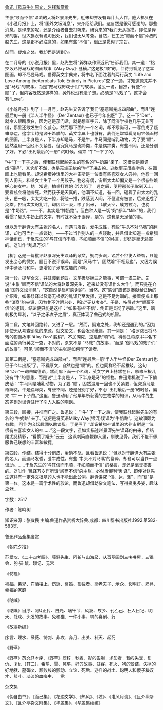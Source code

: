 [鲁迅《风马牛》原文、注释和赏析](https://www.vrrw.net/wx/9637.html)

主张“顺而不信”译法的大将赵景深先生，近来却并没有译什么大作，他大抵只在《小说月报》上，将“国外文坛消息”，来介绍给我们。这自然是很可感谢的。那些消息，是译来的呢，还是介绍者自去打听来，研究来的?我们无从捉摸。即使是译来的罢，但大抵没有说明出处，我们也无从考查。自然，在主张“顺而不信”译法的赵先生，这是都不必注意的，如果有些“不信”，倒正是贯彻了宗旨。

然而，疑难之处，我却还是遇到的。

在二月号的《小说月报》里，赵先生将“新群众作家近讯”告诉我们，其一道：“格罗泼已将马戏的图画故事《Alay Oop》脱稿。”这是极“顺”的，但待到看见了这本图画，却不尽是马戏。借得英文字典来，将书名下面注着的两行英文 “Life and Love Among theAcrobats Told Entirely in Pictures”查了一通，才知道原来并不是“马戏”的故事，而是“做马戏的戏子们”的故事。这么一说，自然，有些“不顺”了。但内容既然是这样的，另外也没有法子想。必须是“马戏子”，这才会有“Love”。

《小说月报》到了十一月号，赵先生又告诉了我们“塞意斯完成四部曲”，而且“连最后的一册《半人半牛怪》 (Der Zentaur) 也已于今年出版” 了。这一下“Der”，就令人眼睛发白，因为这是茄门话，就是想查字典，除了同济学校也几乎无处可借，那里还敢发生什么贰心。然而那下面的一个名词，却不写尚可，一写倒成了疑难杂症。这字大约是源于希腊的，英文字典上也就有，我们还常常看见用它做画材的图画，上半身是人，下半身却是马，不是牛。牛马同是哺乳动物，为了要“顺”，固然混用一回也不关紧要，但究竟马是奇蹄类，牛是偶蹄类，有些不同，还是分别了好，不必“出到最后的一册” 的时候，偏来 “牛”一下子的。

“牛”了一下子之后，使我联想起赵先生的有名的“牛奶路”来了。这很像是直译或“硬译”，其实却不然，也是无缘无故的“牛”了进去的。这故事无须查字典，在图画上也能看见。却说希腊神话里的大神宙斯是一位很有些喜欢女人的神，他有一回到人间去，和某女士生了一个男孩子。物必有偶，宙斯太太却偏又是一个很有些嫉妒心的女神。她一知道，拍桌打凳的 (?)大怒了一通之后，便将那孩子取到天上，要看机会将他害死。然而孩子是天真的，他满不知道，有一回，碰着了宙太太的乳头，便一吸，太太大吃一惊，将他一推，跌落到人间，不但没有被害，后来还成了英雄。但宙太太的乳汁，却因此一吸，喷了出来，飞散天空，成为银河，也就是“牛奶路”，——不，其实是“神奶路”。但白种人是一切“奶”都叫“Milk”的，我们看惯了罐头牛奶上的文字，有时就不免于误译，是的，这也是无足怪的事。

但以对于翻译大有主张的名人，而遇马发昏，爱牛成性，有些“牛头不对马嘴”的翻译，却也可当作一点谈助。——不过当作别人的一点谈助，并且借此知道一点希腊神话而已，于赵先生的“与其信而不顺，不如顺而不信”的格言，却还是毫无损害的。这叫作“乱译万岁!”



【析】这是一篇批评赵景深先生误译的杂文，婉而多讽，读后不但使人益智，且能发出会心的微笑。题目不说评误译，而是“风马牛”，固然喻“不相及也”，又因为误译中涉及马和牛，更增加了涉笔成趣的兴味。

第一段，提挈全文，并过渡到题旨。文笔极尽婉曲之能事，可谓一波三折。先说“主张 ‘顺而不信’译法的大将赵景深先生，近来却没有译什么大作”，而只是在介绍“国外文坛消息”，“这自然是很可感谢的”。当然，这“感谢”应该是奉献给正确的介绍者，如果误译以及毫无根据的乱译乃至发挥，这是不足为训的。接着便点出那些“消息”的来源，因为并不注明出处，所以“无从考查”。于是，按照对方“顺而不信”的逻辑，结论便只能是这样：“如果有些‘不信’，倒正是贯彻了宗旨。”这里，讽刺极为犀利，“以子之矛攻子之盾”，真正体现了鲁迅式的机智。

第二段，文笔峰回路转，又进了一层。“然而，疑难之处，我却还是遇到的。”因为即使无从考查消息的来源，就文论文，也会发现纰漏。其一例是： “格罗泼已将马戏的图画故事 ‘Alay Oop’ 脱稿”。不加深究，这是极“顺”的。待鲁迅将原书书名下面注的两行英文一查，不对的，原来不是 “马戏” 的故事，“而是 ‘做马戏的戏子们’ 的故事”。可见 “顺而不信”的主张是如何误了读者。

其第二例是，“塞意斯完成四部曲”，而且“连最后一册‘半人半牛怪(Der Zentaur)也已于今年出版”了。不看原文，自然也是“顺”的。但也同样经不起推敲。这句里“Der”一词虽属德语，然而那下面一个名词，英文字典上赫然在目，原来压根儿没有“牛”的意思，而是说“上半身是人，下半身是马”的怪物。鲁迅乘机说了一下俏皮话：“牛马同是哺乳动物，为了要 ‘顺’，固然混用一回也不关紧要，但究竟马是奇蹄类，牛是偶蹄类，有些不同，还是分别了好，不必 ‘出到最后一册’的时候，偏来 ‘牛’ 一下子的。”这里，鲁迅动用了他早年所获得的生物学的知识，从马牛的生态差别对误译进行了引人入胜的嘲讽。

第三段，顺接，并推而广之。鲁迅说： “ ‘牛’ 了一下之后，使我联想起赵先生的有名的 ‘牛奶路’ 来了。”这便是将英语Milky Way(银河)误译为“牛奶路”。这故事颇为有趣， 可作为文坛趣闻以助谈资。于是写了 “却说希腊神话里的大神宙斯是一位很有些喜欢女人的神……”这一段文字，虽如实描述赵景深先生误译的由来，但结尾尤见精彩，“看惯了罐头”云云，这讽刺简直鞭辟入里，剔肤见骨。我们不能不佩服鲁迅联想的丰富和敏捷。

第四段，作结。结得十分俏皮，余韵不尽。且看鲁迅说：“但以对于翻译大有主张的名人，而遇马发昏，爱牛成性，有些 ‘牛头不对马嘴’的翻译，却也可以当作一点谈助。……于赵先生的‘与其信而不顺，不如顺而不信’ 的格言，却还是毫无损害的。这叫作 ‘乱译万岁!’”所谓“顺而不信”的主张，必然发展到“乱译”，即使对赵先生这样有一定外文根基的人也不能出此公例。翻译讲究 “信、达、雅”，而“信”是第一位。这本是一篇学术性的驳论，而鲁迅却借助杂文笔法，写得摇曳多姿，趣味盎然。

字数：2517

作者：陈鸣树

知识来源：张效民 主编.鲁迅作品赏析大辞典.成都：四川辞书出版社.1992.第582-583页.

鲁迅作品全集鉴赏

《朝花夕拾》

范爱农、《二十四孝图》、藤野先生、阿长与山海经、从百草园到三味书屋、五猖会、狗·猫·鼠、琐记、无常

《仿徨》

祝福、弟兄、在酒楼上、伤逝、离婚、孤独者、高老夫子、示众、长明灯、肥皂、幸福的家庭

《呐喊》

《呐喊》自序、阿Q正传、白光、端午节、风波、故乡、孔乙己、狂人日记、明天、社戏、头发的故事、兔和猫、一件小事、鸭的喜剧、药

《故事新编》

序言、理水、采薇、铸剑、非攻、奔月、出关、补天、起死

《野草》

《野草》英文译本序、《野草》题辞、秋夜、影的告别、求乞者、我的失恋、复仇、复仇〔其二〕、希望、雪、风筝、好的故事、过客、死火、狗的驳诘、失掉的好地狱、墓碣文、颓败线的颤动、立论、死后、这样的战士、聪明人和傻子和奴才、腊叶、淡淡的血痕中、一觉

杂文集

《伪自由书》、《而己集》、《花边文学》、《热风》、《坟》、《准风月谈》、《且介亭杂文》、《且介亭杂文附集》、《华盖集》、《华盖集续编》


